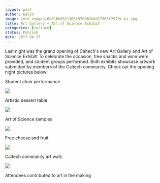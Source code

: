 ```yaml
---
layout: post
author: Kalyn
image: /old_images/6a01bb08213082970d01b8d27963f2970c-pi.jpg
title: Art Gallery + Art of Science Exhibit
categories: [culture]
status: Publish
date: 2017-04-27
---
```


Last night was the grand opening of Caltech's new Art Gallery and Art of Science Exhibit! To celebrate the occasion, free snacks and wine were provided, and student groups performed. Both exhibits showcase artwork submitted by members of the Caltech community. Check out the opening night pictures below!

Student choir performance


![](/old_images/6a01bb08213082970d01bb0992283f970d-pi.jpg)

Artistic dessert table


![](/old_images/6a01bb08213082970d01b8d2796406970c-pi.jpg)

Art of Science samples


![](/old_images/6a01bb08213082970d01b7c8ef06fa970b-pi.jpg)

Free cheese and fruit


![](/old_images/6a01bb08213082970d01b8d2796414970c-pi.jpg)

Caltech community art walk


![](/old_images/6a01bb08213082970d01b7c8ef0710970b-pi.jpg)

Attendees contributed to art in the making

